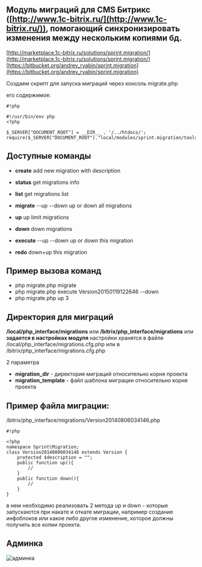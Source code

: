 Модуль миграций для CMS Битрикс ([http://www.1c-bitrix.ru/](http://www.1c-bitrix.ru/)), помогающий синхронизировать изменения между нескольким копиями бд. 
--------------------------------------------------------------------------------------------------------
[http://marketplace.1c-bitrix.ru/solutions/sprint.migration/](http://marketplace.1c-bitrix.ru/solutions/sprint.migration/)
[https://bitbucket.org/andrey_ryabin/sprint.migration](https://bitbucket.org/andrey_ryabin/sprint.migration)

Создаем скрипт для запуска миграций через консоль
migrate.php

его содержимое:


```
#!php

#!/usr/bin/env php
<?php

$_SERVER["DOCUMENT_ROOT"] = __DIR__ . '/../htdocs/';
require($_SERVER["DOCUMENT_ROOT"]."local/modules/sprint.migration/tools/migrate.php");

```

Доступные команды
-------------------------
* **create** <description> add new migration with description
* **status** get migrations info
* **list** get migrations list
* **migrate** --up --down up or down all migrations
* **up** <limit> up limit migrations
* **down** <limit> down migrations

* **execute** <version> --up --down up or down this migration
* **redo** <version> down+up this migration

Пример вызова команд
-------------------------
* php migrate.php migrate
* php migrate.php execute Version20150119122646 --down
* php migrate.php up 3


Директория для миграций
-------------------------
**/local/php_interface/migrations**
или
**/bitrix/php_interface/migrations**
или 
**задается в настройках модуля**
настройки хранятся в файле /local/php_interface/migrations.cfg.php
или в /bitrix/php_interface/migrations.cfg.php

2 параметра 
* **migration_dir** - директория миграций относительно корня проекта
* **migration_template** - файл шаблона миграции относительно корня проекта

Пример файла миграции:
-------------------------
/bitrix/php_interface/migrations/Version20140806034146.php

```
#!php

<?php
namespace Sprint\Migration;
class Version20140806034146 extends Version {
    protected $description = "";
    public function up(){
        //
    }
    public function down(){
        //
    }
}
```

в нем необходимо реализовать 2 метода up и down - которые запускаются при накате и откате миграции,
например создание инфоблоков или какое либо другое изменение, которое должны получить все копии проекта.


Админка
-------------------------
![админка](https://bitbucket.org/repo/aejkky/images/2628633264-gV2VywBFGajlmv.jpg)